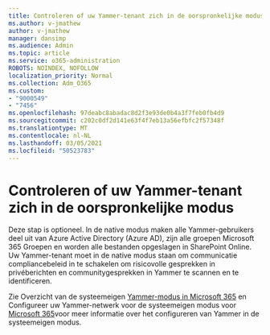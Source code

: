 ```yaml
---
title: Controleren of uw Yammer-tenant zich in de oorspronkelijke modus
ms.author: v-jmathew
author: v-jmathew
manager: dansimp
ms.audience: Admin
ms.topic: article
ms.service: o365-administration
ROBOTS: NOINDEX, NOFOLLOW
localization_priority: Normal
ms.collection: Adm_O365
ms.custom:
- "9000549"
- "7456"
ms.openlocfilehash: 97deabc8abadac8d2f3e93de0b4a3f7feb0fb4d9
ms.sourcegitcommit: c202c0df2d141e63f4f7eb13a56efbfc2f57348f
ms.translationtype: MT
ms.contentlocale: nl-NL
ms.lasthandoff: 03/05/2021
ms.locfileid: "50523783"
---
```

# <a name="verify-your-yammer-tenant-is-in-native-mode"></a>Controleren of uw Yammer-tenant zich in de oorspronkelijke modus

Deze stap is optioneel. In de native modus maken alle Yammer-gebruikers deel uit van Azure Active Directory (Azure AD), zijn alle groepen Microsoft 365 Groepen en worden alle bestanden opgeslagen in SharePoint Online. Uw Yammer-tenant moet in de native modus staan om communicatie compliancebeleid in te schakelen om risicovolle gesprekken in privéberichten en communitygesprekken in Yammer te scannen en te identificeren.  
  
Zie Overzicht van de systeemeigen [Yammer-modus in Microsoft 365](https://go.microsoft.com/fwlink/?linkid=2129829) en Configureer uw Yammer-netwerk voor de systeemeigen modus voor [Microsoft 365](https://go.microsoft.com/fwlink/?linkid=2129772)voor meer informatie over het configureren van Yammer in de systeemeigen modus.
